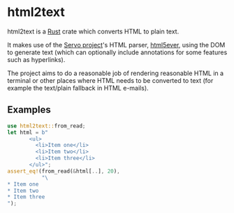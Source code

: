 # html2text

html2text is a [Rust](http://www.rust-lang.org/) crate which converts HTML to
plain text.

It makes use of the [Servo project](https://github.com/servo/servo)'s HTML
parser, [html5ever](https://github.com/servo/html5ever/), using the DOM to
generate text (which can optionally include annotations for some features such
as hyperlinks).

The project aims to do a reasonable job of rendering reasonable HTML in a
terminal or other places where HTML needs to be converted to text (for
example the text/plain fallback in HTML e-mails).

## Examples

```rust
use html2text::from_read;
let html = b"
       <ul>
         <li>Item one</li>
         <li>Item two</li>
         <li>Item three</li>
       </ul>";
assert_eq!(from_read(&html[..], 20),
           "\
* Item one
* Item two
* Item three
");
```
